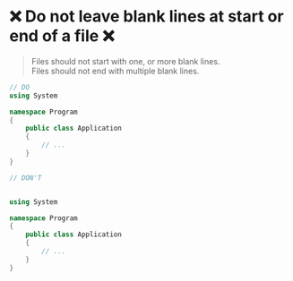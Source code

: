 # ❌ Do not leave blank lines at start or end of a file ❌

> Files should not start with one, or more blank lines.  
> Files should not end with multiple blank lines.

``` csharp
// DO
using System

namespace Program
{
    public class Application
    {
        // ...
    }
}
```

``` csharp
// DON'T


using System

namespace Program
{
    public class Application
    {
        // ...
    }
}


```
